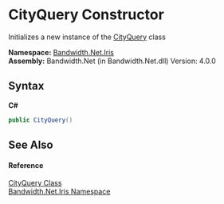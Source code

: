 ﻿# CityQuery Constructor 
 

Initializes a new instance of the <a href ="T_Bandwidth_Net_Iris_CityQuery.md">CityQuery</a> class

**Namespace:**&nbsp;<a href ="N_Bandwidth_Net_Iris.md">Bandwidth.Net.Iris</a><br />**Assembly:**&nbsp;Bandwidth.Net (in Bandwidth.Net.dll) Version: 4.0.0

## Syntax

**C#**<br />
``` C#
public CityQuery()
```


## See Also


#### Reference
<a href ="T_Bandwidth_Net_Iris_CityQuery.md">CityQuery Class</a><br /><a href ="N_Bandwidth_Net_Iris.md">Bandwidth.Net.Iris Namespace</a><br />